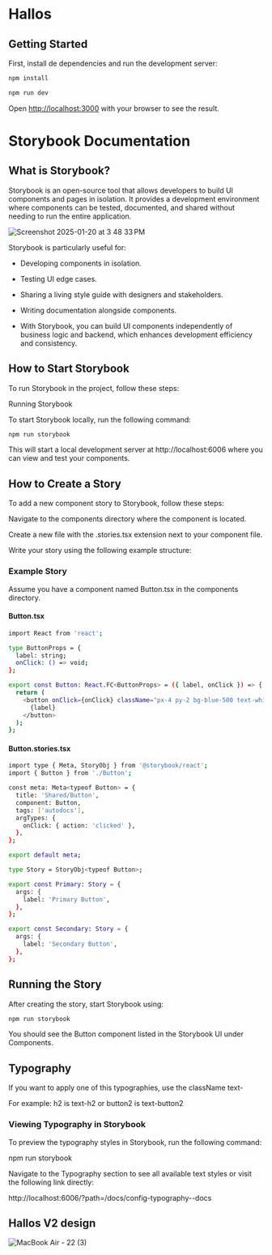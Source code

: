  # Hallos

## Getting Started

First, install de dependencies and run the development server:

```bash
npm install
```

```bash
npm run dev
```

Open [http://localhost:3000](http://localhost:3000) with your browser to see the result.

# Storybook Documentation

## What is Storybook?

Storybook is an open-source tool that allows developers to build UI components and pages in isolation. It provides a development environment where components can be tested, documented, and shared without needing to run the entire application.

![Screenshot 2025-01-20 at 3 48 33 PM](https://github.com/user-attachments/assets/0647bc0d-aeea-48dc-b741-dce8a3f1c063)

Storybook is particularly useful for:

- Developing components in isolation.

- Testing UI edge cases.

- Sharing a living style guide with designers and stakeholders.

- Writing documentation alongside components.

- With Storybook, you can build UI components independently of business logic and backend, which enhances development efficiency and consistency.

## How to Start Storybook

To run Storybook in the project, follow these steps:

Running Storybook

To start Storybook locally, run the following command:
```bash
npm run storybook
```

This will start a local development server at http://localhost:6006 where you can view and test your components.

## How to Create a Story

To add a new component story to Storybook, follow these steps:

Navigate to the components directory where the component is located.

Create a new file with the .stories.tsx extension next to your component file.

Write your story using the following example structure:

### Example Story

Assume you have a component named Button.tsx in the components directory.

#### Button.tsx
```bash
import React from 'react';

type ButtonProps = {
  label: string;
  onClick: () => void;
};

export const Button: React.FC<ButtonProps> = ({ label, onClick }) => {
  return (
    <button onClick={onClick} className="px-4 py-2 bg-blue-500 text-white rounded">
      {label}
    </button>
  );
};
```

#### Button.stories.tsx
```bash
import type { Meta, StoryObj } from '@storybook/react';
import { Button } from './Button';

const meta: Meta<typeof Button> = {
  title: 'Shared/Button',
  component: Button,
  tags: ['autodocs'],
  argTypes: {
    onClick: { action: 'clicked' },
  },
};

export default meta;

type Story = StoryObj<typeof Button>;

export const Primary: Story = {
  args: {
    label: 'Primary Button',
  },
};

export const Secondary: Story = {
  args: {
    label: 'Secondary Button',
  },
};
```

## Running the Story

After creating the story, start Storybook using:

```bash
npm run storybook
```

You should see the Button component listed in the Storybook UI under Components.


## Typography

If you want to apply one of this typographies, use the className text-

For example: h2 is text-h2 or button2 is text-button2


### Viewing Typography in Storybook

To preview the typography styles in Storybook, run the following command:

npm run storybook

Navigate to the Typography section to see all available text styles or visit the following link directly:

http://localhost:6006/?path=/docs/config-typography--docs


## Hallos V2 design

![MacBook Air - 22 (3)](https://github.com/user-attachments/assets/9cf29c41-74ae-4eb9-8fdd-92b1a7878062)

